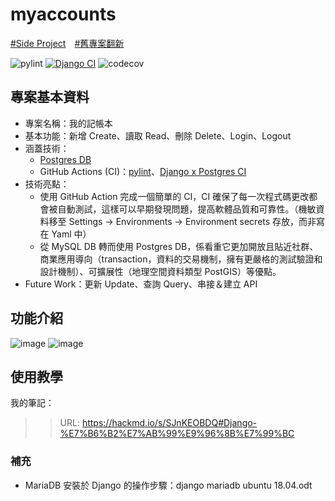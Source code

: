 # myaccounts

[#Side Project]()&emsp;[#舊專案翻新]()

![pylint](https://img.shields.io/badge/PyLint-7.26-orange?logo=python&logoColor=white)
[![Django CI](https://github.com/bessyhuang/myaccounts/actions/workflows/django.yml/badge.svg)](https://github.com/bessyhuang/myaccounts/actions/workflows/django.yml)
![codecov](https://codecov.io/gh/bessyhuang/myaccounts/branch/master/graph/badge.svg)

## 專案基本資料

- 專案名稱：我的記帳本
- 基本功能：新增 Create、讀取 Read、刪除 Delete、Login、Logout
- 涵蓋技術：
  - [Postgres DB](https://www.postgresql.org/docs/current/)
  - GitHub Actions (CI)：[pylint](https://github.com/Silleellie/pylint-github-action)、[Django x Postgres CI](https://github.com/bessyhuang/myaccounts/blob/master/.github/workflows/django.yml)
- 技術亮點：
  - 使用 GitHub Action 完成一個簡單的 CI，CI 確保了每一次程式碼更改都會被自動測試，這樣可以早期發現問題，提高軟體品質和可靠性。（機敏資料移至 Settings -> Environments -> Environment secrets 存放，而非寫在 Yaml 中）
  - 從 MySQL DB 轉而使用 Postgres DB，係看重它更加開放且貼近社群、商業應用導向（transaction，資料的交易機制，擁有更嚴格的測試驗證和設計機制）、可擴展性（地理空間資料類型 PostGIS）等優點。
- Future Work：更新 Update、查詢 Query、串接＆建立 API

## 功能介紹

![image](https://github.com/bessyhuang/myaccounts/assets/42068007/7c110e62-870f-46e1-96de-5182ba281799)
![image](https://github.com/bessyhuang/myaccounts/assets/42068007/b6ecf4f6-d7bd-4639-bc42-7c288547c732)

## 使用教學

我的筆記：

> > URL: https://hackmd.io/s/SJnKEOBDQ#Django-%E7%B6%B2%E7%AB%99%E9%96%8B%E7%99%BC

### 補充

- MariaDB 安裝於 Django 的操作步驟：django mariadb ubuntu 18.04.odt
